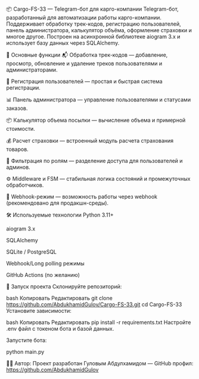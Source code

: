 📦 Cargo-FS-33 — Telegram-бот для карго-компании
Telegram-бот, разработанный для автоматизации работы карго-компании. Поддерживает обработку трек-кодов, регистрацию пользователей, панель администратора, калькулятор объёма, оформление страховки и многое другое. Построен на асинхронной библиотеке aiogram 3.x и использует базу данных через SQLAlchemy.

🔧 Основные функции
📬 Обработка трек-кодов — добавление, просмотр, обновление и удаление треков пользователями и администраторами.

👤 Регистрация пользователей — простая и быстрая система регистрации.

📊 Панель администратора — управление пользователями и статусами заказов.

📦 Калькулятор объема посылки — вычисление объема и примерной стоимости.

💰 Расчет страховки — встроенный модуль расчета страхования товаров.

🔐 Фильтрация по ролям — разделение доступа для пользователей и админов.

⚙️ Middleware и FSM — стабильная логика состояний и промежуточных обработчиков.

📡 Webhook-режим — возможность работы через webhook (рекомендовано для продакшн-среды).

🛠️ Используемые технологии
Python 3.11+

aiogram 3.x

SQLAlchemy

SQLite / PostgreSQL

Webhook/Long polling режимы

GitHub Actions (по желанию)

🚀 Запуск проекта
Склонируйте репозиторий:

bash
Копировать
Редактировать
git clone https://github.com/AbdukhamidGulov/Cargo-FS-33.git
cd Cargo-FS-33
Установите зависимости:

bash
Копировать
Редактировать
pip install -r requirements.txt
Настройте .env файл с токеном бота и базой данных.

Запустите бота:

python main.py


🧑‍💻 Автор:
Проект разработан Гуловым Абдулхамидом — GitHub профил: https://github.com/AbdukhamidGulov
